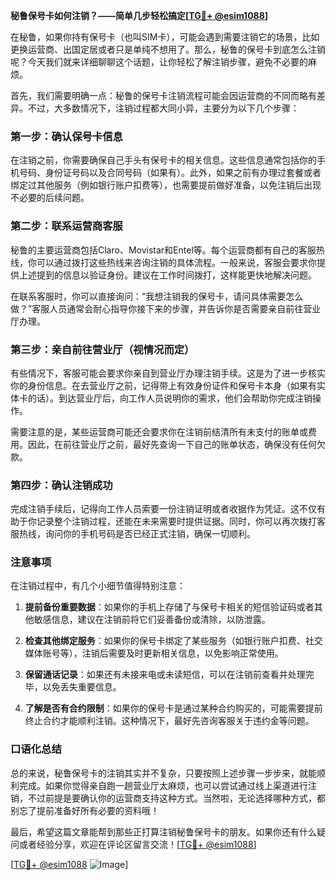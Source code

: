 **秘鲁保号卡如何注销？——简单几步轻松搞定[[TG💪+ @esim1088](https://t.me/s/esim1088)]**

在秘鲁，如果你持有保号卡（也叫SIM卡），可能会遇到需要注销它的场景，比如更换运营商、出国定居或者只是单纯不想用了。那么，秘鲁的保号卡到底怎么注销呢？今天我们就来详细聊聊这个话题，让你轻松了解注销步骤，避免不必要的麻烦。

首先，我们需要明确一点：秘鲁的保号卡注销流程可能会因运营商的不同而略有差异。不过，大多数情况下，注销过程都大同小异，主要分为以下几个步骤：

### 第一步：确认保号卡信息

在注销之前，你需要确保自己手头有保号卡的相关信息。这些信息通常包括你的手机号码、身份证号码以及合同号码（如果有）。此外，如果之前有办理过套餐或者绑定过其他服务（例如银行账户扣费等），也需要提前做好准备，以免注销后出现不必要的后续问题。

### 第二步：联系运营商客服

秘鲁的主要运营商包括Claro、Movistar和Entel等。每个运营商都有自己的客服热线，你可以通过拨打这些热线来咨询注销的具体流程。一般来说，客服会要求你提供上述提到的信息以验证身份。建议在工作时间拨打，这样能更快地解决问题。

在联系客服时，你可以直接询问：“我想注销我的保号卡，请问具体需要怎么做？”客服人员通常会耐心指导你接下来的步骤，并告诉你是否需要亲自前往营业厅办理。

### 第三步：亲自前往营业厅（视情况而定）

有些情况下，客服可能会要求你亲自到营业厅办理注销手续。这是为了进一步核实你的身份信息。在去营业厅之前，记得带上有效身份证件和保号卡本身（如果有实体卡的话）。到达营业厅后，向工作人员说明你的需求，他们会帮助你完成注销操作。

需要注意的是，某些运营商可能还会要求你在注销前结清所有未支付的账单或费用。因此，在前往营业厅之前，最好先查询一下自己的账单状态，确保没有任何欠款。

### 第四步：确认注销成功

完成注销手续后，记得向工作人员索要一份注销证明或者收据作为凭证。这不仅有助于你记录整个注销过程，还能在未来需要时提供证据。同时，你可以再次拨打客服热线，询问你的手机号码是否已经正式注销，确保一切顺利。

### 注意事项

在注销过程中，有几个小细节值得特别注意：

1. **提前备份重要数据**：如果你的手机上存储了与保号卡相关的短信验证码或者其他敏感信息，建议在注销前将它们妥善备份或清除，以防泄露。
   
2. **检查其他绑定服务**：如果你的保号卡绑定了某些服务（如银行账户扣费、社交媒体账号等），注销后需要及时更新相关信息，以免影响正常使用。

3. **保留通话记录**：如果还有未接来电或未读短信，可以在注销前查看并处理完毕，以免丢失重要信息。

4. **了解是否有合约限制**：如果你的保号卡是通过某种合约购买的，可能需要提前终止合约才能顺利注销。这种情况下，最好先咨询客服关于违约金等问题。

### 口语化总结

总的来说，秘鲁保号卡的注销其实并不复杂，只要按照上述步骤一步步来，就能顺利完成。如果你觉得亲自跑一趟营业厅太麻烦，也可以尝试通过线上渠道进行注销，不过前提是要确认你的运营商支持这种方式。当然啦，无论选择哪种方式，都别忘了提前准备好所有必要的资料哦！

最后，希望这篇文章能帮到那些正打算注销秘鲁保号卡的朋友。如果你还有什么疑问或者经验分享，欢迎在评论区留言交流！[[TG💪+ @esim1088](https://t.me/s/esim1088)]

[[TG💪+ @esim1088](https://t.me/s/esim1088) ![Image](https://i.postimg.cc/4NQfJmqS/Snipaste-2025-05-13-00-14-12.png)]